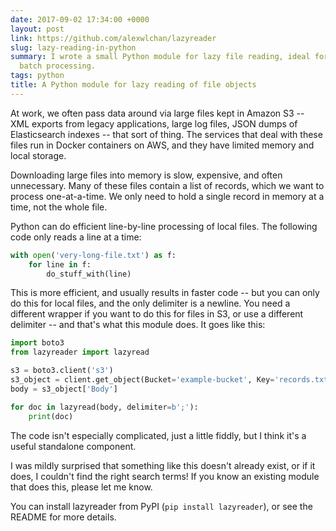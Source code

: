 ```yaml
---
date: 2017-09-02 17:34:00 +0000
layout: post
link: https://github.com/alexwlchan/lazyreader
slug: lazy-reading-in-python
summary: I wrote a small Python module for lazy file reading, ideal for efficient
  batch processing.
tags: python
title: A Python module for lazy reading of file objects
---
```


At work, we often pass data around via large files kept in Amazon S3 -- XML exports from legacy applications, large log files, JSON dumps of Elasticsearch indexes -- that sort of thing.
The services that deal with these files run in Docker containers on AWS, and they have limited memory and local storage.

Downloading large files into memory is slow, expensive, and often unnecessary.
Many of these files contain a list of records, which we want to process one-at-a-time.
We only need to hold a single record in memory at a time, not the whole file.

Python can do efficient line-by-line processing of local files.
The following code only reads a line at a time:

```python
with open('very-long-file.txt') as f:
    for line in f:
        do_stuff_with(line)
```

This is more efficient, and usually results in faster code -- but you can only do this for local files, and the only delimiter is a newline.
You need a different wrapper if you want to do this for files in S3, or use a different delimiter -- and that's what this module does.
It goes like this:

```python
import boto3
from lazyreader import lazyread

s3 = boto3.client('s3')
s3_object = client.get_object(Bucket='example-bucket', Key='records.txt')
body = s3_object['Body']

for doc in lazyread(body, delimiter=b';'):
    print(doc)
```

The code isn't especially complicated, just a little fiddly, but I think it's a useful standalone component.

I was mildly surprised that something like this doesn't already exist, or if it does, I couldn't find the right search terms!
If you know an existing module that does this, please let me know.

You can install lazyreader from PyPI (`pip install lazyreader`), or see the README for more details.
